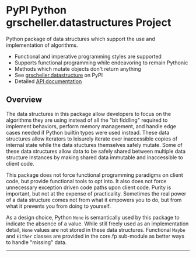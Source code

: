 # PyPI Python grscheller.datastructures Project

Python package of data structures which support the use and
implementation of algorithms.

* Functional and imperative programming styles are supported
* Supports functional programming while endeavoring to remain Pythonic
* Methods which mutate objects don't return anything
* See [grscheller.datastructure][1] on PyPI
* Detailed [API documentation][2]

## Overview

The data structures in this package allow developers to focus on the
algorithms they are using instead of all the "bit fiddling" required to
implement behaviors, perform memory management, and handle edge cases
needed if Python builtin types were used instead. These data structures
allow iterators to leisurely iterate over inaccessible copies of
internal state while the data stuctures themselves safely mutate. Some
of these data structures allow data to be safely shared between multiple
data structure instances by making shared data immutable and
inaccessible to client code.

This package does not force functional programming paradigms on client
code, but provide functional tools to opt into. It also does not force
unnecessary exception driven code paths upon client code. Purity is
important, but not at the expense of practicality. Sometimes the real
power of a data structure comes not from what it empowers you to do, but
from what it prevents you from doing to yourself.

As a design choice, Python `None` is semantically used by this package
to indicate the absence of a value. While still freely used as an
implementation detail, `None` values are not stored in these data
structures. Functional `Maybe` and `Either` classes are provided in the
core.fp sub-module as better ways to handle "missing" data.

---

[1]: https://pypi.org/project/grscheller.datastructures/
[2]: https://grscheller.github.io/datastructures/API/development/html/grscheller/datastructures/index.html
